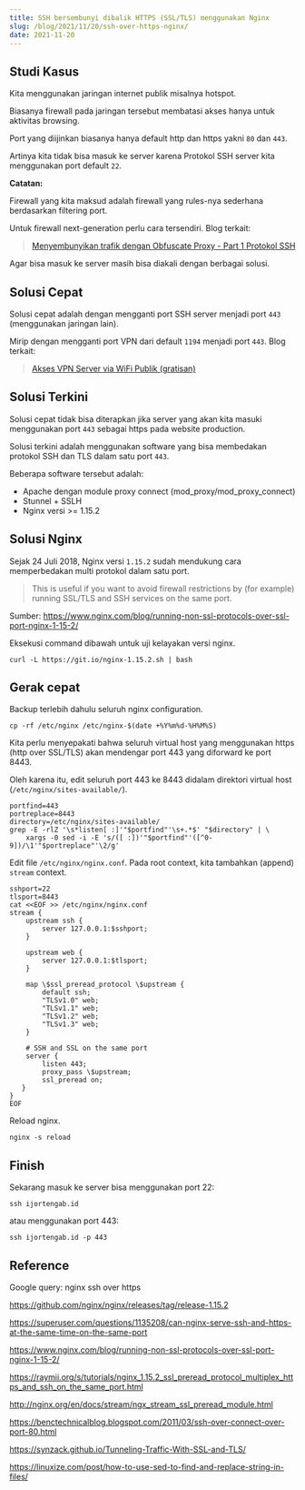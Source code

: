 ```yaml
---
title: SSH bersembunyi dibalik HTTPS (SSL/TLS) menggunakan Nginx
slug: /blog/2021/11/20/ssh-over-https-nginx/
date: 2021-11-20
---
```


## Studi Kasus

Kita menggunakan jaringan internet publik misalnya hotspot.

Biasanya firewall pada jaringan tersebut membatasi akses hanya untuk aktivitas browsing.

Port yang diijinkan biasanya hanya default http dan https yakni `80` dan `443`.

Artinya kita tidak bisa masuk ke server karena Protokol SSH server kita menggunakan port default `22`.

**Catatan:**

Firewall yang kita maksud adalah firewall yang rules-nya sederhana berdasarkan filtering port.

Untuk firewall next-generation perlu cara tersendiri. Blog terkait:

> [Menyembunyikan trafik dengan Obfuscate Proxy - Part 1 Protokol SSH](/blog/2021/06/25/menyembunyikan-trafik-dengan-obfuscate-proxy-part-1-protokol-ssh/)

Agar bisa masuk ke server masih bisa diakali dengan berbagai solusi.

## Solusi Cepat

Solusi cepat adalah dengan mengganti port SSH server menjadi port `443` (menggunakan jaringan lain).

Mirip dengan mengganti port VPN dari default `1194` menjadi port `443`. Blog terkait:

> [Akses VPN Server via WiFi Publik (gratisan)](/blog/2017/01/30/akses-vpn-server-wifi-publik/)

## Solusi Terkini

Solusi cepat tidak bisa diterapkan jika server yang akan kita masuki menggunakan port `443` sebagai https pada website production.

Solusi terkini adalah menggunakan software yang bisa membedakan protokol SSH dan TLS dalam satu port `443`.

Beberapa software tersebut adalah:

 - Apache dengan module proxy connect (mod_proxy/mod_proxy_connect)
 - Stunnel + SSLH
 - Nginx versi >= 1.15.2

## Solusi Nginx

Sejak 24 Juli 2018, Nginx versi `1.15.2` sudah mendukung cara memperbedakan multi protokol dalam satu port.

> This is useful if you want to avoid firewall restrictions by (for example) running SSL/TLS and SSH services on the same port.

Sumber: https://www.nginx.com/blog/running-non-ssl-protocols-over-ssl-port-nginx-1-15-2/

Eksekusi command dibawah untuk uji kelayakan versi nginx.

```
curl -L https://git.io/nginx-1.15.2.sh | bash
```

## Gerak cepat

Backup terlebih dahulu seluruh nginx configuration.

```
cp -rf /etc/nginx /etc/nginx-$(date +%Y%m%d-%H%M%S)
```

Kita perlu menyepakati bahwa seluruh virtual host yang menggunakan https (http over SSL/TLS) akan mendengar port 443 yang diforward ke port 8443.

Oleh karena itu, edit seluruh port 443 ke 8443 didalam direktori virtual host (`/etc/nginx/sites-available/`).

```
portfind=443
portreplace=8443
directory=/etc/nginx/sites-available/
grep -E -rlZ '\s*listen[ :]'"$portfind"'\s+.*$' "$directory" | \
    xargs -0 sed -i -E 's/([ :])'"$portfind"'([^0-9])/\1'"$portreplace"'\2/g'
```

Edit file `/etc/nginx/nginx.conf`. Pada root context, kita tambahkan (append) `stream` context.

```
sshport=22
tlsport=8443
cat <<EOF >> /etc/nginx/nginx.conf
stream {
    upstream ssh {
        server 127.0.0.1:$sshport;
    }

    upstream web {
        server 127.0.0.1:$tlsport;
    }

    map \$ssl_preread_protocol \$upstream {
        default ssh;
        "TLSv1.0" web;
        "TLSv1.1" web;
        "TLSv1.2" web;
        "TLSv1.3" web;
    }

    # SSH and SSL on the same port
    server {
        listen 443;
        proxy_pass \$upstream;
        ssl_preread on;
   }
}
EOF
```

Reload nginx.

```
nginx -s reload
```

## Finish

Sekarang masuk ke server bisa menggunakan port 22:

```
ssh ijortengab.id
```

atau menggunakan port 443:

```
ssh ijortengab.id -p 443
```

## Reference

Google query: nginx ssh over https

https://github.com/nginx/nginx/releases/tag/release-1.15.2

https://superuser.com/questions/1135208/can-nginx-serve-ssh-and-https-at-the-same-time-on-the-same-port

https://www.nginx.com/blog/running-non-ssl-protocols-over-ssl-port-nginx-1-15-2/

https://raymii.org/s/tutorials/nginx_1.15.2_ssl_preread_protocol_multiplex_https_and_ssh_on_the_same_port.html

http://nginx.org/en/docs/stream/ngx_stream_ssl_preread_module.html

https://benctechnicalblog.blogspot.com/2011/03/ssh-over-connect-over-port-80.html

https://synzack.github.io/Tunneling-Traffic-With-SSL-and-TLS/

https://linuxize.com/post/how-to-use-sed-to-find-and-replace-string-in-files/